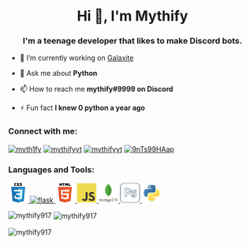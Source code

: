 <h1 align="center">Hi 👋, I'm Mythify</h1>
<h3 align="center">I'm a teenage developer that likes to make Discord bots.</h3>

- 🔭 I’m currently working on [Galaxite](https://bit.ly/galaxite-bot)

- 💬 Ask me about **Python**

- 📫 How to reach me **mythify#9999 on Discord**

- ⚡ Fun fact **I knew 0 python a year ago**

<h3 align="left">Connect with me:</h3>
<p align="left">
<a href="https://twitter.com/myth1fy" target="blank"><img align="center" src="https://cdn.jsdelivr.net/npm/simple-icons@3.0.1/icons/twitter.svg" alt="myth1fy" height="30" width="40" /></a>
<a href="https://instagram.com/mythifyyt" target="blank"><img align="center" src="https://cdn.jsdelivr.net/npm/simple-icons@3.0.1/icons/instagram.svg" alt="mythifyyt" height="30" width="40" /></a>
<a href="https://www.youtube.com/c/mythifyyt" target="blank"><img align="center" src="https://cdn.jsdelivr.net/npm/simple-icons@3.0.1/icons/youtube.svg" alt="mythifyyt" height="30" width="40" /></a>
<a href="https://discord.gg/9nTs99HAap" target="blank"><img align="center" src="https://cdn.jsdelivr.net/npm/simple-icons@3.0.1/icons/discord.svg" alt="9nTs99HAap" height="30" width="40" /></a>
</p>

<h3 align="left">Languages and Tools:</h3>
<p align="left"> <a href="https://www.w3schools.com/css/" target="_blank"> <img src="https://raw.githubusercontent.com/devicons/devicon/master/icons/css3/css3-original-wordmark.svg" alt="css3" width="40" height="40"/> </a> <a href="https://flask.palletsprojects.com/" target="_blank"> <img src="https://www.vectorlogo.zone/logos/pocoo_flask/pocoo_flask-icon.svg" alt="flask" width="40" height="40"/> </a> <a href="https://www.w3.org/html/" target="_blank"> <img src="https://raw.githubusercontent.com/devicons/devicon/master/icons/html5/html5-original-wordmark.svg" alt="html5" width="40" height="40"/> </a> <a href="https://developer.mozilla.org/en-US/docs/Web/JavaScript" target="_blank"> <img src="https://raw.githubusercontent.com/devicons/devicon/master/icons/javascript/javascript-original.svg" alt="javascript" width="40" height="40"/> </a> <a href="https://www.mongodb.com/" target="_blank"> <img src="https://raw.githubusercontent.com/devicons/devicon/master/icons/mongodb/mongodb-original-wordmark.svg" alt="mongodb" width="40" height="40"/> </a> <a href="https://www.photoshop.com/en" target="_blank"> <img src="https://raw.githubusercontent.com/devicons/devicon/master/icons/photoshop/photoshop-line.svg" alt="photoshop" width="40" height="40"/> </a> <a href="https://www.python.org" target="_blank"> <img src="https://raw.githubusercontent.com/devicons/devicon/master/icons/python/python-original.svg" alt="python" width="40" height="40"/> </a> </p>

<p><img align="left" src="https://github-readme-stats.vercel.app/api/top-langs?username=mythify917&show_icons=true&locale=en&layout=compact" alt="mythify917" /></p>

<p>&nbsp;<img align="center" src="https://github-readme-stats.vercel.app/api?username=mythify917&show_icons=true&locale=en" alt="mythify917" /></p>

<p><img align="center" src="https://github-readme-streak-stats.herokuapp.com/?user=mythify917&" alt="mythify917" /></p>
